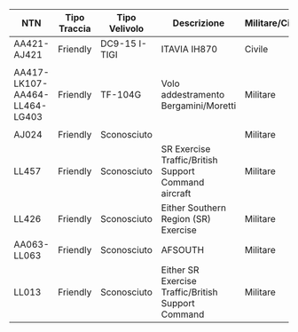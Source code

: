 | NTN                           | Tipo Traccia | Tipo Velivolo | Descrizione                                          | Militare/Civile | SIF3 | Radar NADGE/ATCAS                                      |
| ----------------------------- | ------------ | ------------- | ---------------------------------------------------- | --------------- | ---- | ------------------------------------------------------ |
| AA421-AJ421                   | Friendly     | DC9-15 I-TIGI | ITAVIA IH870                                         | Civile          | 1136 | Potenza Picena/Poggio Ballone/Licola/Marsala/Fiumicino |
|                               |              |               |                                                      |                 |      |                                                        |
| AA417-LK107-AA464-LL464-LG403 | Friendly     | TF-104G       | Volo addestramento Bergamini/Moretti                 | Militare        |      | Poggio Ballone                                         |
|                               |              |               |                                                      |                 |      |                                                        |
| AJ024                         | Friendly     | Sconosciuto   |                                                      | Militare        |      | Poggio Ballone/Marsala                                 |
| LL457                         | Friendly     | Sconosciuto   | SR Exercise Traffic/British Support Command aircraft | Militare        |      | Poggio Ballone                                         |
| LL426                         | Friendly     | Sconosciuto   | Either Southern Region (SR) Exercise                 | Militare        |      | Poggio Ballone                                         |
| AA063-LL063                   | Friendly     | Sconosciuto   | AFSOUTH                                              | Militare        |      | Poggio Ballone                                         |
| LL013                         | Friendly     | Sconosciuto   | Either SR Exercise Traffic/British Support Command   | Militare        |      | Poggio Ballone                                         |

